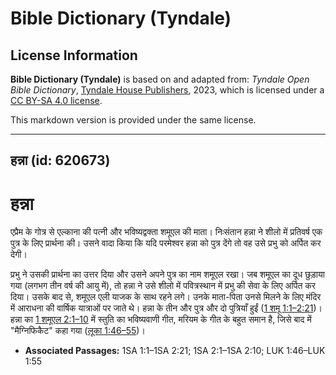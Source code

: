 # Bible Dictionary (Tyndale)

## License Information

**Bible Dictionary (Tyndale)** is based on and adapted from: _Tyndale Open Bible Dictionary_, [Tyndale House Publishers](https://tyndaleopenresources.com/), 2023, which is licensed under a [CC BY-SA 4.0 license](https://creativecommons.org/licenses/by-sa/4.0/legalcode.en).

This markdown version is provided under the same license.



--------------------------------

## हन्ना (id: 620673)

हन्ना
=====

एप्रैम के गोत्र से एल्काना की पत्नी और भविष्यद्वक्ता शमूएल की माता। निःसंतान हन्ना ने शीलो में प्रतिवर्ष एक पुत्र के लिए प्रार्थना की। उसने वादा किया कि यदि परमेश्वर हन्ना को पुत्र देंगे तो वह उसे प्रभु को अर्पित कर देगी।

प्रभु ने उसकी प्रार्थना का उत्तर दिया और उसने अपने पुत्र का नाम शमूएल रखा। जब शमूएल का दूध छुड़ाया गया (लगभग तीन वर्ष की आयु में), तो हन्ना ने उसे शीलो में पवित्रस्थान में प्रभु की सेवा के लिए अर्पित कर दिया। उसके बाद से, शमूएल एली याजक के साथ रहने लगे। उनके माता\-पिता उनसे मिलने के लिए मंदिर में आराधना की वार्षिक यात्राओं पर जाते थे। हन्ना के तीन और पुत्र और दो पुत्रियाँ हुईं ([1 शमू 1:1–2:21](https://ref.ly/1Sam1:1-1Sam2:21))। हन्ना का [1 शमूएल 2:1–10](https://ref.ly/1Sam2:1-1Sam2:10) में स्तुति का भविष्यवाणी गीत, मरियम के गीत के बहुत समान है, जिसे बाद में "मैग्निफिकैट" कहा गया ([लूका 1:46–55](https://ref.ly/Luke1:46-Luke1:55))।

* **Associated Passages:** 1SA 1:1–1SA 2:21; 1SA 2:1–1SA 2:10; LUK 1:46–LUK 1:55

